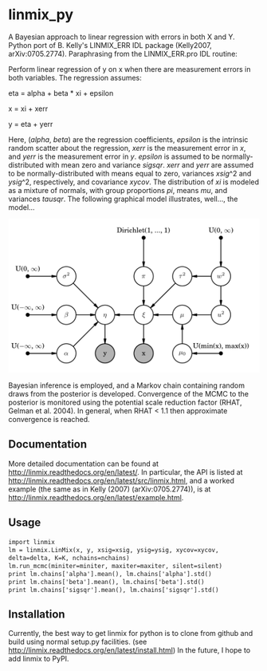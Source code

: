 # linmix_py
A Bayesian approach to linear regression with errors in both X and Y.  Python port of B. Kelly's
LINMIX_ERR IDL package (Kelly2007, arXiv:0705.2774).  Paraphrasing from the LINMIX_ERR.pro IDL
routine:

Perform linear regression of y on x when there are measurement errors in both variables.  The
regression assumes:

eta = alpha + beta * xi + epsilon

x = xi + xerr

y = eta + yerr

Here, (_alpha_, _beta_) are the regression coefficients, _epsilon_ is the intrinsic random scatter
about the regression, _xerr_ is the measurement error in _x_, and _yerr_ is the measurement error
in _y_.  _epsilon_ is assumed to be normally-distributed with mean zero and variance _sigsqr_.
_xerr_ and _yerr_ are assumed to be normally-distributed with means equal to zero, variances
_xsig_^2 and _ysig_^2, respectively, and covariance _xycov_.  The distribution of _xi_ is modeled as
a mixture of normals, with group proportions _pi_, means _mu_, and variances _tausqr_.  The following
graphical model illustrates, well..., the model...

![linmix PGM](docs/pgm/pgm.png)

Bayesian inference is employed, and a Markov chain containing random draws from the posterior is
developed. Convergence of the MCMC to the posterior is monitored using the potential scale reduction
factor (RHAT, Gelman et al. 2004). In general, when RHAT < 1.1 then approximate convergence is
reached.

Documentation
-------------

More detailed documentation can be found at http://linmix.readthedocs.org/en/latest/.  In particular,
the API is listed at http://linmix.readthedocs.org/en/latest/src/linmix.html, and a worked example
(the same as in Kelly (2007) (arXiv:0705.2774)), is at http://linmix.readthedocs.org/en/latest/example.html.

Usage
-----
```
import linmix
lm = linmix.LinMix(x, y, xsig=xsig, ysig=ysig, xycov=xycov, delta=delta, K=K, nchains=nchains)
lm.run_mcmc(miniter=miniter, maxiter=maxiter, silent=silent)
print lm.chains['alpha'].mean(), lm.chains['alpha'].std()
print lm.chains['beta'].mean(), lm.chains['beta'].std()
print lm.chains['sigsqr'].mean(), lm.chains['sigsqr'].std()
```

Installation
------------
Currently, the best way to get linmix for python is to clone from github and build using normal
setup.py facilities.  (see http://linmix.readthedocs.org/en/latest/install.html)  In the future, I
hope to add linmix to PyPI.
